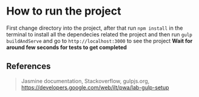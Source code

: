 # How to run the project
First change directory into the project, after that run `npm install` in the terminal to install all the dependecies related the project and then run `gulp buildAndServe` and go to `http://localhost:3000` to see the project
**Wait for around few seconds for tests to get completed**

## References
>Jasmine documentation, Stackoverflow, gulpjs.org, https://developers.google.com/web/ilt/pwa/lab-gulp-setup